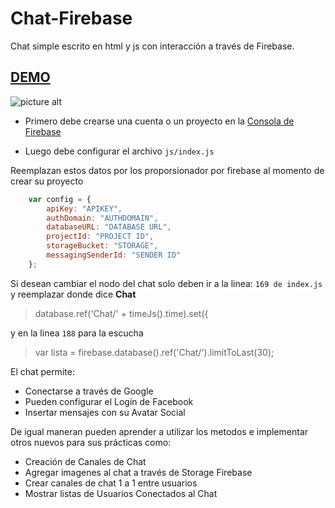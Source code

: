 # Chat-Firebase
Chat simple escrito en html y js con interacción a través de Firebase.

## [DEMO](https://hitcel.com/chat/#) ##


![picture alt](https://image.ibb.co/iH76pw/chat.png "Ventana de Chat")


* Primero debe crearse una cuenta o un proyecto en la [Consola de Firebase](https://console.firebase.google.com/u/1/)

* Luego debe configurar el archivo `js/index.js`

Reemplazan estos datos por los proporsionador por firebase al momento de crear su proyecto
```javascript
    var config = {
        apiKey: "APIKEY",
        authDomain: "AUTHDOMAIN",
        databaseURL: "DATABASE URL",
        projectId: "PROJECT ID",
        storageBucket: "STORAGE",
        messagingSenderId: "SENDER ID"
    };
  ```

  Si desean cambiar el nodo del chat solo deben ir a la linea:
  `169 de index.js`
  y reemplazar donde dice __Chat__

  > database.ref('Chat/' + timeJs().time).set({

y en la linea `188` para la escucha

> var lista = firebase.database().ref('Chat/').limitToLast(30);

El chat permite:

* Conectarse a través de Google
* Pueden configurar el Login de Facebook
* Insertar mensajes con su Avatar Social

De igual maneran pueden aprender a utilizar los metodos e implementar otros nuevos para sus prácticas como:

* Creación de Canales de Chat
* Agregar imagenes al chat a través de Storage Firebase
* Crear canales de chat 1 a 1 entre usuarios
* Mostrar listas de Usuarios Conectados al Chat

